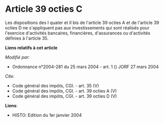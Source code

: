 # Article 39 octies C

Les dispositions des I quater et II bis de l'article 39 octies A et de l'article 39 octies D ne s'appliquent pas aux
investissements qui sont réalisés pour l'exercice d'activités bancaires, financières, d'assurances ou d'activités définies à
l'article 35.

**Liens relatifs à cet article**

_Modifié par_:

  - Ordonnance n°2004-281 du 25 mars 2004 - art. 1 () JORF 27 mars 2004

_Cite_:

  - Code général des impôts, CGI. - art. 35 (V)
  - Code général des impôts, CGI. - art. 39 octies A (V)
  - Code général des impôts, CGI. - art. 39 octies D (V)

**Liens**:

  - HISTO: Edition du 1er janvier 2004
